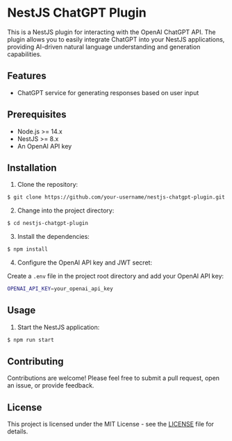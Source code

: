 # NestJS ChatGPT Plugin

This is a NestJS plugin for interacting with the OpenAI ChatGPT API. The plugin allows you to easily integrate ChatGPT into your NestJS applications, providing AI-driven natural language understanding and generation capabilities.

## Features

- ChatGPT service for generating responses based on user input

## Prerequisites

- Node.js >= 14.x
- NestJS >= 8.x
- An OpenAI API key

## Installation

1. Clone the repository:

```bash
$ git clone https://github.com/your-username/nestjs-chatgpt-plugin.git
```

2. Change into the project directory:

```bash
$ cd nestjs-chatgpt-plugin
```

3. Install the dependencies:

```bash
$ npm install
```

4. Configure the OpenAI API key and JWT secret:

Create a `.env` file in the project root directory and add your OpenAI API key:

```bash
OPENAI_API_KEY=your_openai_api_key
```

## Usage

1. Start the NestJS application:

```bash
$ npm run start
```

## Contributing

Contributions are welcome! Please feel free to submit a pull request, open an issue, or provide feedback.

## License

This project is licensed under the MIT License - see the [LICENSE](LICENSE) file for details.